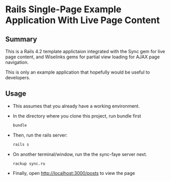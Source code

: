 # Rails Single-Page Example Application With Live Page Content

## Summary

This is a Rails 4.2 template applictaion integrated with the Sync gem for live page content,
and Wiselinks gems for partial view loading for AJAX page navigation.

This is only an example application that hopefully would be useful to developers.

## Usage

* This assumes that you already have a working environment.

* In the directory where you clone this project, run bundle first

  ```bash
  bundle
  ```

* Then, run the rails server:

  ```bash
  rails s
  ````

* On another terminal/window, run the the sync-faye server next.

  ```bash
  rackup sync.ru
  ```

* Finally, open [http://localhost:3000/posts](http://localhost:3000/posts) to view the page
